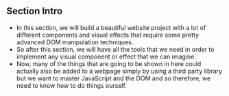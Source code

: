 ## Section Intro

- In this section, we will build a beautiful website project with a lot of different components and visual effects that require some pretty advanced DOM manipulation techniques. 
- So after this section, we will have all the tools that we need in order to implement any visual component or effect that we can imagine. 
- Now, many of the things that are going to be shown in here could actually also be added to a webpage simply by using a third party library but we want to master JavaScript and the DOM and so therefore, we need to know how to do things ourself.